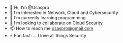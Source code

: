 - 👋 Hi, I’m @Osaspro
- 👀 I’m interested in Network, Cloud and Cybersecurity
- 🌱 I’m currently learning programming
- 💞️ I’m looking to collaborate on Cloud Security
- 📫 How to reach me osaspro@gmail.com
- ⚡ Fun fact: ... I love all things Security

<!---
Osaspro/Osaspro is a ✨ special ✨ repository because its `README.md` (this file) appears on your GitHub profile.
You can click the Preview link to take a look at your changes.
--->
